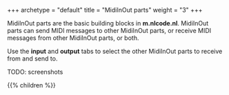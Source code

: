 +++
archetype = "default"
title = "MidiInOut parts"
weight = "3"
+++

MidiInOut parts are the basic building blocks in **m.nlcode.nl**. MidiInOut parts can send MIDI
messages to other MidiInOut parts, or receive MIDI messages from other MidiInOut parts, or both.

Use the **input** and **output** tabs to select the other MidiInOut parts to receive from and send
to.

TODO: screenshots

{{% children %}}